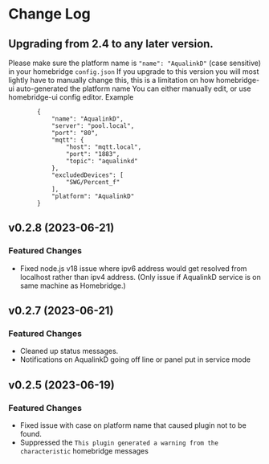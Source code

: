 # Change Log

## Upgrading from 2.4 to any later version.
Please make sure the platform name is `"name": "AqualinkD"` (case sensitive) in your homebridge `config.json`
If you upgrade to this version you will most lightly have to manually change this, this is a limitation on how homebridge-ui auto-generated the platform name
You can either manually edit, or use homebridge-ui config editor.
Example
```
        {
            "name": "AqualinkD",
            "server": "pool.local",
            "port": "80",
            "mqtt": {
                "host": "mqtt.local",
                "port": "1883",
                "topic": "aqualinkd"
            },
            "excludedDevices": [
                "SWG/Percent_f"
            ],
            "platform": "AqualinkD"
        }
```
## v0.2.8 (2023-06-21)
### Featured Changes
* Fixed node.js v18 issue where ipv6 address would get resolved from localhost rather than ipv4 address. (Only issue if AqualinkD service is on same machine as Homebridge.)

## v0.2.7 (2023-06-21)
### Featured Changes
* Cleaned up status messages.
* Notifications on AqualinkD going off line or panel put in service mode


## v0.2.5 (2023-06-19)
### Featured Changes
* Fixed issue with case on platform name that caused plugin not to be found.
* Suppressed the `This plugin generated a warning from the characteristic` homebridge messages 

